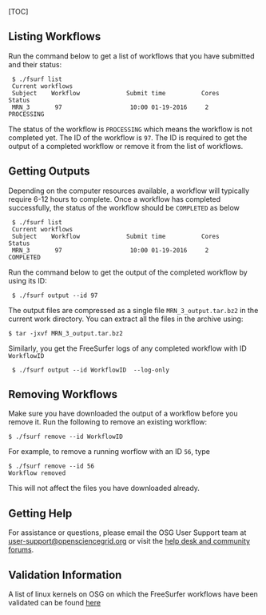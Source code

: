 [title]: - "Managing your workflows and output files"
[TOC]

##  Listing Workflows

Run the command below to get a list of workflows that you have submitted and their status:

     $ ./fsurf list
     Current workflows
     Subject    Workflow             Submit time          Cores          Status
     MRN_3       97                   10:00 01-19-2016     2              PROCESSING

The status of the workflow is `PROCESSING` which means the workflow is not completed yet.  The 
ID of the workflow is `97`.  The ID is required to get the output of a completed workflow or remove it from 
the list of workflows. 

##  Getting Outputs

Depending on the computer resources available, a workflow will typically require 6-12 hours to complete. 
Once a workflow has completed successfully, the status of the workflow should be `COMPLETED` as below

     $ ./fsurf list
     Current workflows
     Subject    Workflow             Submit time          Cores           Status    
     MRN_3       97                   10:00 01-19-2016     2               COMPLETED   

Run the command below to get the output of the completed workflow by using its ID:
 
     $ ./fsurf output --id 97 

The output files are compressed as a single file `MRN_3_output.tar.bz2` in the current work 
directory. You can extract all the files in the archive using: 

    $ tar -jxvf MRN_3_output.tar.bz2
 
 Similarly, you get the FreeSurfer logs of any completed  workflow with ID `WorkflowID` 
 
     $ ./fsurf output --id WorkflowID  --log-only


##  Removing Workflows

Make sure you have downloaded the output of a workflow before you remove it.  Run the following to remove an 
existing workflow:
   
    $ ./fsurf remove --id WorkflowID 

For example, to remove a running worflow with an ID `56`, type

    $ ./fsurf remove --id 56 
    Workflow removed

This will not affect the files you have downloaded already. 

## Getting Help 
For assistance or questions, please email the OSG User Support team  at [user-support@opensciencegrid.org](mailto:user-support@opensciencegrid.org) or visit the [help desk and community forums](http://support.opensciencegrid.org).


## Validation Information
A list of linux kernels on OSG  on which the FreeSurfer workflows have been validated can be found [here](https://support.opensciencegrid.org/support/solutions/articles/12000008494-freesurfer-validation-on-the-osg-)


